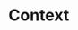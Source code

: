 # Context [](https://discordpy.readthedocs.io/en/v1.7.3/ext/commands/api.html#discord.ext.commands.Context)